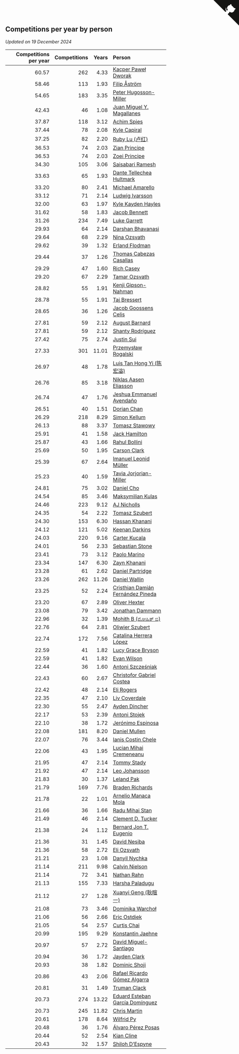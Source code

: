 ## Competitions per year by person

*Updated on 19 December 2024*

| Competitions per year | Competitions | Years | Person |
| ---: | ---: | ---: | :--- |
| 60.57 | 262 | 4.33 | [Kacper Paweł Dworak](https://www.worldcubeassociation.org/persons/2020DWOR01) |
| 58.46 | 113 | 1.93 | [Filip Åström](https://www.worldcubeassociation.org/persons/2023ASTR01) |
| 54.65 | 183 | 3.35 | [Peter Hugosson-Miller](https://www.worldcubeassociation.org/persons/2021HUGO01) |
| 42.43 | 46 | 1.08 | [Juan Miguel Y. Magallanes](https://www.worldcubeassociation.org/persons/2023MAGA09) |
| 37.87 | 118 | 3.12 | [Achim Spies](https://www.worldcubeassociation.org/persons/2021SPIE01) |
| 37.44 | 78 | 2.08 | [Kyle Capiral](https://www.worldcubeassociation.org/persons/2022CAPI02) |
| 37.25 | 82 | 2.20 | [Ruby Lu (卢红)](https://www.worldcubeassociation.org/persons/2022LURU01) |
| 36.53 | 74 | 2.03 | [Zian Principe](https://www.worldcubeassociation.org/persons/2022PRIN08) |
| 36.53 | 74 | 2.03 | [Zoei Principe](https://www.worldcubeassociation.org/persons/2022PRIN09) |
| 34.30 | 105 | 3.06 | [Saisabari Ramesh](https://www.worldcubeassociation.org/persons/2021RAME01) |
| 33.63 | 65 | 1.93 | [Dante Tellechea Hultmark](https://www.worldcubeassociation.org/persons/2023HULT01) |
| 33.20 | 80 | 2.41 | [Michael Amarello](https://www.worldcubeassociation.org/persons/2022AMAR09) |
| 33.12 | 71 | 2.14 | [Ludwig Ivarsson](https://www.worldcubeassociation.org/persons/2022IVAR01) |
| 32.00 | 63 | 1.97 | [Kyle Kayden Hayles](https://www.worldcubeassociation.org/persons/2022HAYL02) |
| 31.62 | 58 | 1.83 | [Jacob Bennett](https://www.worldcubeassociation.org/persons/2023BENN04) |
| 31.26 | 234 | 7.49 | [Luke Garrett](https://www.worldcubeassociation.org/persons/2017GARR05) |
| 29.93 | 64 | 2.14 | [Darshan Bhavanasi](https://www.worldcubeassociation.org/persons/2022BHAV01) |
| 29.64 | 68 | 2.29 | [Nina Ozsvath](https://www.worldcubeassociation.org/persons/2022OZSV03) |
| 29.62 | 39 | 1.32 | [Erland Flodman](https://www.worldcubeassociation.org/persons/2023FLOD01) |
| 29.44 | 37 | 1.26 | [Thomas Cabezas Casallas](https://www.worldcubeassociation.org/persons/2023CASA08) |
| 29.29 | 47 | 1.60 | [Rich Casey](https://www.worldcubeassociation.org/persons/2023CASE06) |
| 29.20 | 67 | 2.29 | [Tamar Ozsvath](https://www.worldcubeassociation.org/persons/2022OZSV04) |
| 28.82 | 55 | 1.91 | [Kenji Gipson-Nahman](https://www.worldcubeassociation.org/persons/2023GIPS01) |
| 28.78 | 55 | 1.91 | [Taj Bressert](https://www.worldcubeassociation.org/persons/2023BRES01) |
| 28.65 | 36 | 1.26 | [Jacob Goossens Celis](https://www.worldcubeassociation.org/persons/2023CELI06) |
| 27.81 | 59 | 2.12 | [August Barnard](https://www.worldcubeassociation.org/persons/2022BARN21) |
| 27.81 | 59 | 2.12 | [Shanty Rodríguez](https://www.worldcubeassociation.org/persons/2022CUBI01) |
| 27.42 | 75 | 2.74 | [Justin Sui](https://www.worldcubeassociation.org/persons/2022SUIJ01) |
| 27.33 | 301 | 11.01 | [Przemysław Rogalski](https://www.worldcubeassociation.org/persons/2013ROGA02) |
| 26.97 | 48 | 1.78 | [Luis Tan Hong Yi (陈宏溢)](https://www.worldcubeassociation.org/persons/2023YILU01) |
| 26.76 | 85 | 3.18 | [Niklas Aasen Eliasson](https://www.worldcubeassociation.org/persons/2021ELIA01) |
| 26.74 | 47 | 1.76 | [Jeshua Emmanuel Avendaño](https://www.worldcubeassociation.org/persons/2023AVEN01) |
| 26.51 | 40 | 1.51 | [Dorian Chan](https://www.worldcubeassociation.org/persons/2023DORI01) |
| 26.29 | 218 | 8.29 | [Simon Kellum](https://www.worldcubeassociation.org/persons/2016KELL12) |
| 26.13 | 88 | 3.37 | [Tomasz Stawowy](https://www.worldcubeassociation.org/persons/2021STAW01) |
| 25.91 | 41 | 1.58 | [Jack Hamilton](https://www.worldcubeassociation.org/persons/2023HAMI08) |
| 25.87 | 43 | 1.66 | [Rahul Bollini](https://www.worldcubeassociation.org/persons/2023BOLL01) |
| 25.69 | 50 | 1.95 | [Carson Clark](https://www.worldcubeassociation.org/persons/2023CLAR02) |
| 25.39 | 67 | 2.64 | [Imanuel Leonid Müller](https://www.worldcubeassociation.org/persons/2022MULL02) |
| 25.23 | 40 | 1.59 | [Tavia Jorjorian-Miller](https://www.worldcubeassociation.org/persons/2023JORJ01) |
| 24.81 | 75 | 3.02 | [Daniel Cho](https://www.worldcubeassociation.org/persons/2021CHOD01) |
| 24.54 | 85 | 3.46 | [Maksymilian Kulas](https://www.worldcubeassociation.org/persons/2021KULA02) |
| 24.46 | 223 | 9.12 | [AJ Nicholls](https://www.worldcubeassociation.org/persons/2015NICH04) |
| 24.35 | 54 | 2.22 | [Tomasz Szubert](https://www.worldcubeassociation.org/persons/2022SZUB02) |
| 24.30 | 153 | 6.30 | [Hassan Khanani](https://www.worldcubeassociation.org/persons/2018KHAN26) |
| 24.12 | 121 | 5.02 | [Keenan Darkins](https://www.worldcubeassociation.org/persons/2019DARK02) |
| 24.03 | 220 | 9.16 | [Carter Kucala](https://www.worldcubeassociation.org/persons/2015KUCA01) |
| 24.01 | 56 | 2.33 | [Sebastian Stone](https://www.worldcubeassociation.org/persons/2022STON09) |
| 23.41 | 73 | 3.12 | [Paolo Marino](https://www.worldcubeassociation.org/persons/2021MARI04) |
| 23.34 | 147 | 6.30 | [Zayn Khanani](https://www.worldcubeassociation.org/persons/2018KHAN28) |
| 23.28 | 61 | 2.62 | [Daniel Partridge](https://www.worldcubeassociation.org/persons/2022PART02) |
| 23.26 | 262 | 11.26 | [Daniel Wallin](https://www.worldcubeassociation.org/persons/2013WALL03) |
| 23.25 | 52 | 2.24 | [Cristhian Damián Fernández Pineda](https://www.worldcubeassociation.org/persons/2022PINE05) |
| 23.20 | 67 | 2.89 | [Oliver Hexter](https://www.worldcubeassociation.org/persons/2022HEXT01) |
| 23.08 | 79 | 3.42 | [Jonathan Dammann](https://www.worldcubeassociation.org/persons/2021DAMM01) |
| 22.96 | 32 | 1.39 | [Mohith B (ಮೋಹಿತ್ ಬಿ)](https://www.worldcubeassociation.org/persons/2023BMOH01) |
| 22.76 | 64 | 2.81 | [Oliwier Szubert](https://www.worldcubeassociation.org/persons/2022SZUB01) |
| 22.74 | 172 | 7.56 | [Catalina Herrera López](https://www.worldcubeassociation.org/persons/2017LOPE31) |
| 22.59 | 41 | 1.82 | [Lucy Grace Bryson](https://www.worldcubeassociation.org/persons/2023BRYS01) |
| 22.59 | 41 | 1.82 | [Evan Wilson](https://www.worldcubeassociation.org/persons/2023WILS11) |
| 22.44 | 36 | 1.60 | [Antoni Szcześniak](https://www.worldcubeassociation.org/persons/2023SZCZ04) |
| 22.43 | 60 | 2.67 | [Christofor Gabriel Costea](https://www.worldcubeassociation.org/persons/2022COST03) |
| 22.42 | 48 | 2.14 | [Eli Rogers](https://www.worldcubeassociation.org/persons/2022ROGE05) |
| 22.35 | 47 | 2.10 | [Liv Coverdale](https://www.worldcubeassociation.org/persons/2022COVE02) |
| 22.30 | 55 | 2.47 | [Ayden Dincher](https://www.worldcubeassociation.org/persons/2022DINC01) |
| 22.17 | 53 | 2.39 | [Antoni Stojek](https://www.worldcubeassociation.org/persons/2022STOJ03) |
| 22.10 | 38 | 1.72 | [Jerónimo Espinosa](https://www.worldcubeassociation.org/persons/2023ESPI07) |
| 22.08 | 181 | 8.20 | [Daniel Mullen](https://www.worldcubeassociation.org/persons/2016MULL04) |
| 22.07 | 76 | 3.44 | [Ianis Costin Chele](https://www.worldcubeassociation.org/persons/2021CHEL01) |
| 22.06 | 43 | 1.95 | [Lucian Mihai Cremeneanu](https://www.worldcubeassociation.org/persons/2023CREM01) |
| 21.95 | 47 | 2.14 | [Tommy Stady](https://www.worldcubeassociation.org/persons/2022STAD01) |
| 21.92 | 47 | 2.14 | [Leo Johansson](https://www.worldcubeassociation.org/persons/2022JOHA08) |
| 21.83 | 30 | 1.37 | [Leland Pak](https://www.worldcubeassociation.org/persons/2023PAKL02) |
| 21.79 | 169 | 7.76 | [Braden Richards](https://www.worldcubeassociation.org/persons/2017RICH02) |
| 21.78 | 22 | 1.01 | [Arnelio Manaca Mola](https://www.worldcubeassociation.org/persons/2023MOLA06) |
| 21.66 | 36 | 1.66 | [Radu Mihai Stan](https://www.worldcubeassociation.org/persons/2023STAN09) |
| 21.49 | 46 | 2.14 | [Clement D. Tucker](https://www.worldcubeassociation.org/persons/2022TUCK09) |
| 21.38 | 24 | 1.12 | [Bernard Jon T. Eugenio](https://www.worldcubeassociation.org/persons/2023EUGE02) |
| 21.36 | 31 | 1.45 | [David Nesiba](https://www.worldcubeassociation.org/persons/2023NESI01) |
| 21.36 | 58 | 2.72 | [Eli Ozsvath](https://www.worldcubeassociation.org/persons/2022OZSV01) |
| 21.21 | 23 | 1.08 | [Danyil Nychka](https://www.worldcubeassociation.org/persons/2023NYCH01) |
| 21.14 | 211 | 9.98 | [Calvin Nielson](https://www.worldcubeassociation.org/persons/2014NIEL03) |
| 21.14 | 72 | 3.41 | [Nathan Rahn](https://www.worldcubeassociation.org/persons/2021RAHN01) |
| 21.13 | 155 | 7.33 | [Harsha Paladugu](https://www.worldcubeassociation.org/persons/2017PALA08) |
| 21.12 | 27 | 1.28 | [Xuanyi Geng (耿暄一)](https://www.worldcubeassociation.org/persons/2023GENG02) |
| 21.08 | 73 | 3.46 | [Dominika Warchoł](https://www.worldcubeassociation.org/persons/2021WARC01) |
| 21.06 | 56 | 2.66 | [Eric Ostdiek](https://www.worldcubeassociation.org/persons/2022OSTD01) |
| 21.05 | 54 | 2.57 | [Curtis Chai](https://www.worldcubeassociation.org/persons/2022CHAI02) |
| 20.99 | 195 | 9.29 | [Konstantin Jaehne](https://www.worldcubeassociation.org/persons/2015JAEH01) |
| 20.97 | 57 | 2.72 | [David Miguel-Santiago](https://www.worldcubeassociation.org/persons/2022MIGU02) |
| 20.94 | 36 | 1.72 | [Jayden Clark](https://www.worldcubeassociation.org/persons/2023CLAR13) |
| 20.93 | 38 | 1.82 | [Dominic Shoji](https://www.worldcubeassociation.org/persons/2023SHOJ01) |
| 20.86 | 43 | 2.06 | [Rafael Ricardo Gómez Algarra](https://www.worldcubeassociation.org/persons/2022ALGA01) |
| 20.81 | 31 | 1.49 | [Truman Clack](https://www.worldcubeassociation.org/persons/2023CLAC02) |
| 20.73 | 274 | 13.22 | [Eduard Esteban García Domínguez](https://www.worldcubeassociation.org/persons/2011EDUA01) |
| 20.73 | 245 | 11.82 | [Chris Martin](https://www.worldcubeassociation.org/persons/2013MART03) |
| 20.61 | 178 | 8.64 | [Wilfrid Py](https://www.worldcubeassociation.org/persons/2016PYWI01) |
| 20.48 | 36 | 1.76 | [Álvaro Pérez Posas](https://www.worldcubeassociation.org/persons/2023POSA01) |
| 20.44 | 52 | 2.54 | [Kian Cline](https://www.worldcubeassociation.org/persons/2022CLIN01) |
| 20.43 | 32 | 1.57 | [Shiloh D’Espyne](https://www.worldcubeassociation.org/persons/2023DESP01) |


<a href="https://github.com/jonatanklosko/wca_statistics" class="github-corner" aria-label="View source on Github"><svg width="80" height="80" viewBox="0 0 250 250" style="fill:#151513; color:#fff; position: absolute; top: 0; border: 0; right: 0;" aria-hidden="true"><path d="M0,0 L115,115 L130,115 L142,142 L250,250 L250,0 Z"></path><path d="M128.3,109.0 C113.8,99.7 119.0,89.6 119.0,89.6 C122.0,82.7 120.5,78.6 120.5,78.6 C119.2,72.0 123.4,76.3 123.4,76.3 C127.3,80.9 125.5,87.3 125.5,87.3 C122.9,97.6 130.6,101.9 134.4,103.2" fill="currentColor" style="transform-origin: 130px 106px;" class="octo-arm"></path><path d="M115.0,115.0 C114.9,115.1 118.7,116.5 119.8,115.4 L133.7,101.6 C136.9,99.2 139.9,98.4 142.2,98.6 C133.8,88.0 127.5,74.4 143.8,58.0 C148.5,53.4 154.0,51.2 159.7,51.0 C160.3,49.4 163.2,43.6 171.4,40.1 C171.4,40.1 176.1,42.5 178.8,56.2 C183.1,58.6 187.2,61.8 190.9,65.4 C194.5,69.0 197.7,73.2 200.1,77.6 C213.8,80.2 216.3,84.9 216.3,84.9 C212.7,93.1 206.9,96.0 205.4,96.6 C205.1,102.4 203.0,107.8 198.3,112.5 C181.9,128.9 168.3,122.5 157.7,114.1 C157.9,116.9 156.7,120.9 152.7,124.9 L141.0,136.5 C139.8,137.7 141.6,141.9 141.8,141.8 Z" fill="currentColor" class="octo-body"></path></svg></a><style>.github-corner:hover .octo-arm{animation:octocat-wave 560ms ease-in-out}@keyframes octocat-wave{0%,100%{transform:rotate(0)}20%,60%{transform:rotate(-25deg)}40%,80%{transform:rotate(10deg)}}@media (max-width:500px){.github-corner:hover .octo-arm{animation:none}.github-corner .octo-arm{animation:octocat-wave 560ms ease-in-out}}</style>
